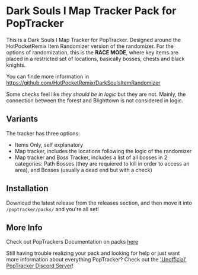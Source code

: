 # Dark Souls I Map Tracker Pack for PopTracker

This is a Dark Souls I Map Tracker for PopTracker. Designed around the HotPocketRemix Item Randomizer version of the randomizer. For the options of randomization, this is the **RACE MODE**, where key items are placed in a restricted set of locations, basically bosses, chests and black knights.

You can finde more information in https://github.com/HotPocketRemix/DarkSoulsItemRandomizer

Some checks feel like _they should be in logic_ but they are not. Mainly, the connection between the forest and Blighttown is not considered in logic.

## Variants

The tracker has three options:

+ Items Only, self explanatory
+ Map tracker, includes the locations following the logic of the randomizer
+ Map tracker and Boss Tracker, includes a list of all bosses in 2 categories: Path Bosses (they are requiered to kill in order to access an area), and Bosses (usually a dead end but with a check)

## Installation

Download the latest release from the releases section, and then move it into `/poptracker/packs/` and you're all set!

## More Info

Check out PopTrackers Documentation on packs [here](https://github.com/black-sliver/PopTracker/blob/master/doc/PACKS.md)

Still having trouble realizing your pack and looking for help or just want more information about everything PopTracker? Check out the ['Unofficial' PopTracker Discord Server](https://discord.com/invite/gwThqMCPgK)!

